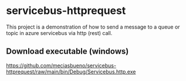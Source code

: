 # servicebus-httprequest
This project is a demonstration of how to send a message to a queue or topic in azure servicebus via http (rest) call.


## Download executable (windows)
https://github.com/meciasbueno/servicebus-httprequest/raw/main/bin/Debug/Servicebus.http.exe
